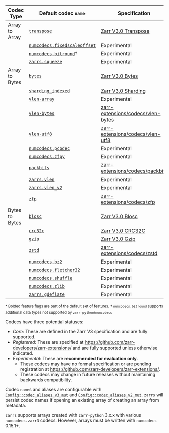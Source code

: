 | Codec Type     | Default codec `name`               | Specification                       | Feature Flag* |
| -------------- | ---------------------------------- | ----------------------------------- | ------------- |
| Array to Array | [`transpose`]                      | [Zarr V3.0 Transpose]               | **transpose** |
|                | [`numcodecs.fixedscaleoffset`]     | Experimental                        |               |
|                | [`numcodecs.bitround`]†            | Experimental                        | bitround      |
|                | [`zarrs.squeeze`]                  | Experimental                        |               |
| Array to Bytes | [`bytes`]                          | [Zarr V3.0 Bytes]                   |               |
|                | [`sharding_indexed`]               | [Zarr V3.0 Sharding]                | **sharding**  |
|                | [`vlen-array`]                     | Experimental                        |               |
|                | [`vlen-bytes`]                     | [zarr-extensions/codecs/vlen-bytes] |               |
|                | [`vlen-utf8`]                      | [zarr-extensions/codecs/vlen-utf8]  |               |
|                | [`numcodecs.pcodec`]               | Experimental                        | pcodec        |
|                | [`numcodecs.zfpy`]                 | Experimental                        | zfp           |
|                | [`packbits`]                       | [zarr-extensions/codecs/packbits]   |               |
|                | [`zarrs.vlen`]                     | Experimental                        |               |
|                | [`zarrs.vlen_v2`]                  | Experimental                        |               |
|                | [`zfp`]                            | [zarr-extensions/codecs/zfp]        | zfp           |
| Bytes to Bytes | [`blosc`]                          | [Zarr V3.0 Blosc]                   | **blosc**     |
|                | [`crc32c`]                         | [Zarr V3.0 CRC32C]                  | **crc32c**    |
|                | [`gzip`]                           | [Zarr V3.0 Gzip]                    | **gzip**      |
|                | [`zstd`]                           | [zarr-extensions/codecs/zstd]       | **zstd**      |
|                | [`numcodecs.bz2`]                  | Experimental                        | bz2           |
|                | [`numcodecs.fletcher32`]           | Experimental                        | fletcher32    |
|                | [`numcodecs.shuffle`]              | Experimental                        |               |
|                | [`numcodecs.zlib`]                 | Experimental                        | zlib          |
|                | [`zarrs.gdeflate`]                 | Experimental                        | gdeflate      |

<sup>\* Bolded feature flags are part of the default set of features.</sup>
<sup>† `numcodecs.bitround` supports additional data types not supported by `zarr-python`/`numcodecs`</sup>

[Zarr V3.0 Blosc]: https://zarr-specs.readthedocs.io/en/latest/v3/codecs/blosc/index.html
[Zarr V3.0 Bytes]: https://zarr-specs.readthedocs.io/en/latest/v3/codecs/bytes/index.html
[Zarr V3.0 CRC32C]: https://zarr-specs.readthedocs.io/en/latest/v3/codecs/crc32c/index.html
[Zarr V3.0 Gzip]: https://zarr-specs.readthedocs.io/en/latest/v3/codecs/gzip/index.html
[Zarr V3.0 Sharding]: https://zarr-specs.readthedocs.io/en/latest/v3/codecs/sharding-indexed/index.html
[Zarr V3.0 Transpose]: https://zarr-specs.readthedocs.io/en/latest/v3/codecs/transpose/index.html

[zarr-extensions/codecs/vlen-bytes]: https://github.com/zarr-developers/zarr-extensions/tree/main/codecs/vlen-bytes
[zarr-extensions/codecs/vlen-utf8]: https://github.com/zarr-developers/zarr-extensions/tree/main/codecs/vlen-utf8
[zarr-extensions/codecs/packbits]: https://github.com/zarr-developers/zarr-extensions/tree/main/codecs/packbits
[zarr-extensions/codecs/zfp]: https://github.com/zarr-developers/zarr-extensions/tree/main/codecs/zfp
[zarr-extensions/codecs/zstd]: https://github.com/zarr-developers/zarr-extensions/tree/main/codecs/zstd

[`transpose`]: crate::array::codec::array_to_array::transpose
[`numcodecs.bitround`]: crate::array::codec::array_to_array::bitround
[`numcodecs.fixedscaleoffset`]: crate::array::codec::array_to_array::fixedscaleoffset
[`zarrs.squeeze`]: crate::array::codec::array_to_array::squeeze

[`bytes`]: crate::array::codec::array_to_bytes::bytes
[`vlen-array`]: crate::array::codec::array_to_bytes::vlen_array
[`vlen-bytes`]: crate::array::codec::array_to_bytes::vlen_bytes
[`vlen-utf8`]: crate::array::codec::array_to_bytes::vlen_utf8
[`sharding_indexed`]: crate::array::codec::array_to_bytes::sharding
[`numcodecs.pcodec`]: crate::array::codec::array_to_bytes::pcodec
[`numcodecs.zfpy`]: crate::array::codec::array_to_bytes::zfpy
[`packbits`]: crate::array::codec::array_to_bytes::packbits
[`zarrs.vlen`]: crate::array::codec::array_to_bytes::vlen
[`zarrs.vlen_v2`]: crate::array::codec::array_to_bytes::vlen_v2
[`zfp`]: crate::array::codec::array_to_bytes::zfp

[`blosc`]: crate::array::codec::bytes_to_bytes::blosc
[`crc32c`]: crate::array::codec::bytes_to_bytes::crc32c
[`gzip`]: crate::array::codec::bytes_to_bytes::gzip
[`zstd`]: crate::array::codec::bytes_to_bytes::zstd
[`numcodecs.bz2`]: crate::array::codec::bytes_to_bytes::gzip
[`numcodecs.fletcher32`]: crate::array::codec::bytes_to_bytes::fletcher32
[`numcodecs.shuffle`]: crate::array::codec::bytes_to_bytes::shuffle
[`numcodecs.zlib`]: crate::array::codec::bytes_to_bytes::zlib
[`zarrs.gdeflate`]: crate::array::codec::bytes_to_bytes::gdeflate

Codecs have three potential statuses:
- *Core*: These are defined in the Zarr V3 specification and are fully supported.
- *Registered*: These are specified at <https://github.com/zarr-developers/zarr-extensions/> and are fully supported unless otherwise indicated.
- *Experimental*: These are **recommended for evaluation only**.
  - These codecs may have no formal specification or are pending registration at <https://github.com/zarr-developers/zarr-extensions/>.
  - These codecs may change in future releases without maintaining backwards compatibility.

Codec `name`s and aliases are configurable with [`Config::codec_aliases_v3_mut`](config::Config::codec_aliases_v3_mut) and [`Config::codec_aliases_v2_mut`](config::Config::codec_aliases_v2_mut).
`zarrs` will persist codec names if opening an existing array of creating an array from metadata.

`zarrs` supports arrays created with `zarr-python` 3.x.x with various `numcodecs.zarr3` codecs.
However, arrays must be written with `numcodecs` 0.15.1+.
